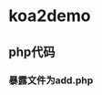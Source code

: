 # koa2demo
## php代码
### 暴露文件为add.php
    <?php
        $servername="localhost";
        $username="root";
        $password="";
        $con = mysqli_connect($servername,$username,$password);
	    if(!$con){
	        die('Could not connect:'.mysqli_error());
	    }else{
	        mysqli_query($con,"UPDATE yideng.t_goodnum SET count=count+1 WHERE id=1");
	    }
        mysqli_close($con);
    ?>
